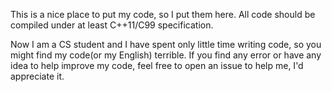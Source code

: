 This is a nice place to put my code, so I put them here. All code should be compiled under at least C++11/C99 specification.

Now I am a CS student and I have spent only little time writing code, so you might find my code(or my English) terrible. If you find any error or have any idea to help improve my code, feel free to open an issue to help me, I'd appreciate it.
